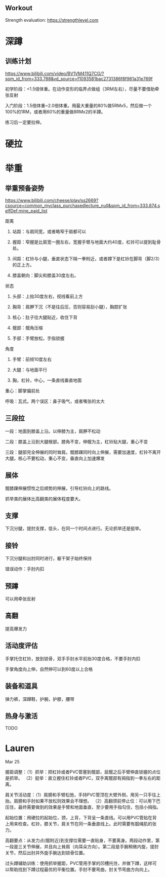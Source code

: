 ## Workout

Strength evaluation: https://strengthlevel.com

# 深蹲

## 训练计划

https://www.bilibili.com/video/BV1VM411Q7CG/?spm_id_from=333.788&vd_source=f1093581bac2731386f8f961a31e769f

初学阶段：<1.5倍体重。在动作变形的临界点做组（3RM左右），尽量不要借助牵张反射

入门阶段：1.5倍体重~2.0倍体重。用最大重量的80%做5RMx5，然后做一个100%的1RM，或者用60%的重量做8RMx2的半蹲。

练习后一定要拉伸。

# 硬拉



# 举重

## 举重预备姿势

https://www.bilibili.com/cheese/play/ss2669?csource=common_myclass_purchasedlecture_null&spm_id_from=333.874.selfDef.mine_paid_list

距离

1. 站距：与肩同宽，或者略窄于肩都可以

2. 握距：窄握是比肩宽一圈左右，宽握手臂与地面大约40度，杠铃可以提到耻骨处。

3. 间距：杠铃与小腿，垂直状态下隔一拳附近，或者蹲下是杠铃在脚背（脚2/3）的正上方。

4. 膝盖朝向：脚尖和膝盖30度左右。

状态

1. 头部：上抬30度左右，视线看前上方

2. 胸背：肩胛下沉（不是往后压，否则容易刮小腿），胸腔扩张

3. 核心：肚子往大腿贴近，收住下背

4. 髋部：髋角压缩

5. 手部：手臂放松，手指锁握

角度

1. 手臂：前倾10度左右

2. 大腿：与地面平行

3. 胸，杠铃，中心，一条直线垂直地面

重心：脚掌偏前处

呼吸：瓦式。两个误区：鼻子吸气，或者嘴张的太大

## 三段拉

一段：地面到膝盖上沿。以伸膝为主，肩胛不松动

二段：膝盖上沿到大腿根部。膝角不变，伸髋为主，杠铃贴大腿，重心不变

三段：腿部完全伸展的同时耸肩。髋膝踝同时向上伸展，需要加速度，杠铃不离开大腿，核心不要松动，重心不变，垂直向上加速爆发

## 展体

髋膝踝伸展惯性之后顺势的伸展，引导杠铃向上的路线。

抓举类的展体比高翻类的展体程度要大。

## 支撑

下沉分腿，提肘支撑，低头，在同一个时间点进行。无论抓举还是挺举。

## 接铃

下沉分腿和出肘同时进行，躯干架子始终保持

错误动作：手肘内扣

## 预蹲

可以用牵张反射

## 高翻

提高爆发力

## 活动度评估

手掌托住杠铃，放到锁骨，双手手肘水平前抬30度合格，不要手肘内扣

手掌角度向上伸，自然伸可以到60度以上合格

## 装备和道具

弹力裤，深蹲鞋，护腕，护膝，腰带

## 热身与激活

TODO

# Lauren

Mar 25

握距调整：（1）抓举：把杠铃或者PVC管塞到髋部，屈髋之后手臂伸直锁握的点位是抓举。
（2）挺举：直立握住杠铃或者PVC，双手离髋部有拇指到一拳左右的距离。

肩关节活动度：（1）肩膀和手臂松弛，手持PVC管顶在大臂外侧，用另一只手往上抬。肩膀和手肘如果不放松则效果会不理想。
（2）高翻颈前停止位：可以用下巴压住，最终需要做到的效果是手臂和地面垂直，至少要用手指勾住，包括小拇指。

起始位置：用硬拉的起始位，颈，上背，下背呈一条直线。可以用PVC管贴在背上用来检查。杠铃，膝关节，肩关节在同一条垂直线上。此时需要有腘绳肌的张力。

高翻要点：从发力点(髋附近)到支撑位需要一直贴身，不要离身。两段动作里，第一段是三关节伸展，并且向上耸肩（向耳朵方向）。第二段是手腕稍微内旋，提肘关节，然后出肘并外旋手腕达到锁骨位置。

过头蹲辅助训练：使用抓举握距，PVC管用手掌的凹槽托住，并做下蹲，这样可以帮助找到下蹲过程最优的平衡位置。手肘不要弯曲，肘关节弯曲方向向上。
